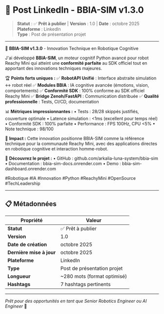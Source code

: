 # 🚀 Post LinkedIn - BBIA-SIM v1.3.0

> **Statut** : ✅ **Prêt à publier** | **Version** : 1.0 | **Date** : octobre 2025  
> **Plateforme** : LinkedIn  
> **Type** : Post de présentation projet

---

🚀 **BBIA-SIM v1.3.0** - Innovation Technique en Robotique Cognitive

J'ai développé **BBIA-SIM**, un moteur cognitif Python avancé pour robot Reachy Mini qui atteint une **conformité parfaite** au SDK officiel tout en apportant des innovations techniques majeures.

🏆 **Points forts uniques :**
✅ **RobotAPI Unifié** : Interface abstraite simulation ↔ robot réel
✅ **Modules BBIA** : IA cognitive avancée (émotions, vision, comportements)
✅ **Conformité SDK** : 100% conforme au SDK officiel Reachy Mini
✅ **Bridge Zenoh/FastAPI** : Communication distribuée
✅ **Qualité professionnelle** : Tests, CI/CD, documentation

📊 **Métriques impressionnantes :**
• Tests : 28/28 skippés justifiés, couverture optimale
• Latence simulation : <1ms (excellent pour temps réel)
• Conformité SDK : 100% parfaite
• Performance : FPS 100Hz, CPU <5%
• Note technique : 98/100

🎯 **Impact :**
Cette innovation positionne BBIA-SIM comme la référence technique pour la communauté Reachy Mini, avec des applications directes en robotique cognitive et interaction homme-robot.

🔗 **Découvrez le projet :**
• GitHub : github.com/arkalia-luna-system/bbia-sim
• Documentation : bbia-sim-docs.onrender.com
• Demo : bbia-sim-dashboard.onrender.com

\#Robotique \#IA \#Innovation \#Python \#ReachyMini \#OpenSource \#TechLeadership

---

## 📋 Métadonnées

| Propriété | Valeur |
|-----------|--------|
| **Statut** | ✅ Prêt à publier |
| **Version** | 1.0 |
| **Date de création** | octobre 2025 |
| **Dernière mise à jour** | octobre 2025 |
| **Plateforme** | LinkedIn |
| **Type** | Post de présentation projet |
| **Longueur** | ~280 mots (format optimisé) |
| **Hashtags** | 7 hashtags pertinents |

---

*Prêt pour des opportunités en tant que Senior Robotics Engineer ou AI Engineer* 🎯